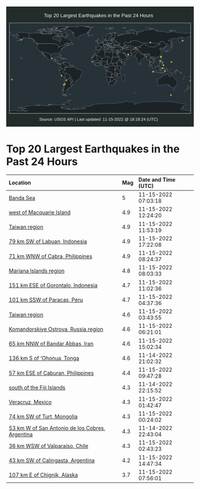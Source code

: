 ![Map](./map.png)

# Top 20 Largest Earthquakes in the Past 24 Hours

| Location | Mag | Date and Time (UTC) |
|:---|:---|:---|
| [Banda Sea](https://earthquake.usgs.gov/earthquakes/eventpage/us7000ipt7) | 5 | 11-15-2022 07:03:18 |
| [west of Macquarie Island](https://earthquake.usgs.gov/earthquakes/eventpage/us7000ipuy) | 4.9 | 11-15-2022 12:24:20 |
| [Taiwan region](https://earthquake.usgs.gov/earthquakes/eventpage/us7000ipuv) | 4.9 | 11-15-2022 11:53:19 |
| [79 km SW of Labuan, Indonesia](https://earthquake.usgs.gov/earthquakes/eventpage/us7000ipww) | 4.9 | 11-15-2022 17:22:08 |
| [71 km WNW of Cabra, Philippines](https://earthquake.usgs.gov/earthquakes/eventpage/us7000ipu8) | 4.9 | 11-15-2022 08:24:37 |
| [Mariana Islands region](https://earthquake.usgs.gov/earthquakes/eventpage/us7000iptv) | 4.8 | 11-15-2022 08:03:33 |
| [151 km ESE of Gorontalo, Indonesia](https://earthquake.usgs.gov/earthquakes/eventpage/us7000ipur) | 4.7 | 11-15-2022 11:02:36 |
| [101 km SSW of Paracas, Peru](https://earthquake.usgs.gov/earthquakes/eventpage/us7000ipsf) | 4.7 | 11-15-2022 04:37:36 |
| [Taiwan region](https://earthquake.usgs.gov/earthquakes/eventpage/us7000ips7) | 4.6 | 11-15-2022 03:43:55 |
| [Komandorskiye Ostrova, Russia region](https://earthquake.usgs.gov/earthquakes/eventpage/us7000ipsw) | 4.6 | 11-15-2022 06:21:01 |
| [65 km NNW of Bandar Abbas, Iran](https://earthquake.usgs.gov/earthquakes/eventpage/us7000ipva) | 4.6 | 11-15-2022 15:02:34 |
| [136 km S of ‘Ohonua, Tonga](https://earthquake.usgs.gov/earthquakes/eventpage/us7000ipq8) | 4.6 | 11-14-2022 21:02:32 |
| [57 km ESE of Caburan, Philippines](https://earthquake.usgs.gov/earthquakes/eventpage/us7000ipuh) | 4.4 | 11-15-2022 09:47:28 |
| [south of the Fiji Islands](https://earthquake.usgs.gov/earthquakes/eventpage/us7000ipqs) | 4.3 | 11-14-2022 22:15:52 |
| [Veracruz, Mexico](https://earthquake.usgs.gov/earthquakes/eventpage/us7000iprr) | 4.3 | 11-15-2022 01:42:47 |
| [74 km SW of Turt, Mongolia](https://earthquake.usgs.gov/earthquakes/eventpage/us7000iprj) | 4.3 | 11-15-2022 00:24:02 |
| [53 km W of San Antonio de los Cobres, Argentina](https://earthquake.usgs.gov/earthquakes/eventpage/us7000ipqn) | 4.3 | 11-14-2022 22:43:04 |
| [36 km WSW of Valparaíso, Chile](https://earthquake.usgs.gov/earthquakes/eventpage/us7000ipry) | 4.3 | 11-15-2022 02:43:23 |
| [43 km SW of Calingasta, Argentina](https://earthquake.usgs.gov/earthquakes/eventpage/us7000ipv9) | 4.2 | 11-15-2022 14:47:34 |
| [107 km E of Chignik, Alaska](https://earthquake.usgs.gov/earthquakes/eventpage/ak022enoxqzc) | 3.7 | 11-15-2022 07:56:01 |
